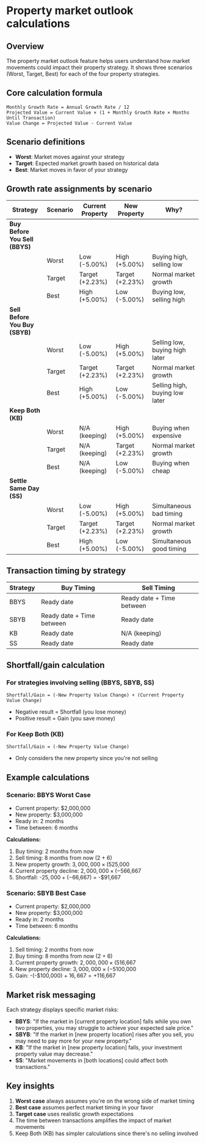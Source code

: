 # Property market outlook calculations

## Overview

The property market outlook feature helps users understand how market movements could impact their property strategy. It shows three scenarios (Worst, Target, Best) for each of the four property strategies.

## Core calculation formula

```
Monthly Growth Rate = Annual Growth Rate / 12
Projected Value = Current Value × (1 + Monthly Growth Rate × Months Until Transaction)
Value Change = Projected Value - Current Value
```

## Scenario definitions

- **Worst**: Market moves against your strategy
- **Target**: Expected market growth based on historical data
- **Best**: Market moves in favor of your strategy

## Growth rate assignments by scenario

| Strategy | Scenario | Current Property | New Property | Why? |
|----------|----------|------------------|--------------|------|
| **Buy Before You Sell (BBYS)** | | | | |
| | Worst | Low (-5.00%) | High (+5.00%) | Buying high, selling low |
| | Target | Target (+2.23%) | Target (+2.23%) | Normal market growth |
| | Best | High (+5.00%) | Low (-5.00%) | Buying low, selling high |
| **Sell Before You Buy (SBYB)** | | | | |
| | Worst | Low (-5.00%) | High (+5.00%) | Selling low, buying high later |
| | Target | Target (+2.23%) | Target (+2.23%) | Normal market growth |
| | Best | High (+5.00%) | Low (-5.00%) | Selling high, buying low later |
| **Keep Both (KB)** | | | | |
| | Worst | N/A (keeping) | High (+5.00%) | Buying when expensive |
| | Target | N/A (keeping) | Target (+2.23%) | Normal market growth |
| | Best | N/A (keeping) | Low (-5.00%) | Buying when cheap |
| **Settle Same Day (SS)** | | | | |
| | Worst | Low (-5.00%) | High (+5.00%) | Simultaneous bad timing |
| | Target | Target (+2.23%) | Target (+2.23%) | Normal market growth |
| | Best | High (+5.00%) | Low (-5.00%) | Simultaneous good timing |

## Transaction timing by strategy

| Strategy | Buy Timing | Sell Timing |
|----------|------------|-------------|
| BBYS | Ready date | Ready date + Time between |
| SBYB | Ready date + Time between | Ready date |
| KB | Ready date | N/A (keeping) |
| SS | Ready date | Ready date |

## Shortfall/gain calculation

### For strategies involving selling (BBYS, SBYB, SS)
```
Shortfall/Gain = (-New Property Value Change) + (Current Property Value Change)
```
- Negative result = Shortfall (you lose money)
- Positive result = Gain (you save money)

### For Keep Both (KB)
```
Shortfall/Gain = (-New Property Value Change)
```
- Only considers the new property since you're not selling

## Example calculations

### Scenario: BBYS Worst Case
- Current property: $2,000,000
- New property: $3,000,000
- Ready in: 2 months
- Time between: 6 months

**Calculations:**
1. Buy timing: 2 months from now
2. Sell timing: 8 months from now (2 + 6)
3. New property growth: $3,000,000 × (5% ÷ 12 × 2) = +$25,000
4. Current property decline: $2,000,000 × (-5% ÷ 12 × 8) = -$66,667
5. Shortfall: -$25,000 + (-$66,667) = -$91,667

### Scenario: SBYB Best Case
- Current property: $2,000,000
- New property: $3,000,000
- Ready in: 2 months
- Time between: 6 months

**Calculations:**
1. Sell timing: 2 months from now
2. Buy timing: 8 months from now (2 + 6)
3. Current property growth: $2,000,000 × (5% ÷ 12 × 2) = +$16,667
4. New property decline: $3,000,000 × (-5% ÷ 12 × 8) = -$100,000
5. Gain: -(-$100,000) + $16,667 = +$116,667

## Market risk messaging

Each strategy displays specific market risks:

- **BBYS**: "If the market in [current property location] falls while you own two properties, you may struggle to achieve your expected sale price."
- **SBYB**: "If the market in [new property location] rises after you sell, you may need to pay more for your new property."
- **KB**: "If the market in [new property location] falls, your investment property value may decrease."
- **SS**: "Market movements in [both locations] could affect both transactions."

## Key insights

1. **Worst case** always assumes you're on the wrong side of market timing
2. **Best case** assumes perfect market timing in your favor
3. **Target case** uses realistic growth expectations
4. The time between transactions amplifies the impact of market movements
5. Keep Both (KB) has simpler calculations since there's no selling involved